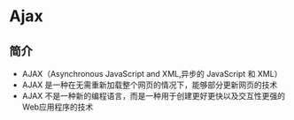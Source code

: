 # Ajax
## 简介
- AJAX（Asynchronous JavaScript and XML,异步的 JavaScript 和 XML）
- AJAX 是一种在无需重新加载整个网页的情况下，能够部分更新网页的技术
- AJAX 不是一种新的编程语言，而是一种用于创建更好更快以及交互性更强的Web应用程序的技术

